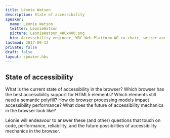 ```yaml
---
title: Léonie Watson
description: State of accessibility
speaker:
  name: Léonie Watson
  twitter: LeonieWatson
  picture: LeonieWatson_400x400.png
  bio: Accessibility engineer, W3C Web Platform WG co-chair, writer and speaker, screen reader user, tequila drinker and crime fiction junkie.
lastmod: 2017-09-12
private: false
draft: false
layout: speaker.hbs
---
```


## State of accessibility

What is the current state of accessibility in the browser? Which browser
has the best accessibility support for HTML5 elements? Which elements
still need a semantic polyfill? How do browser processing models impact
accessibility performance? What does the future of accessibility
mechanics in the browser look like?

Léonie will endeavour to answer these (and other) questions that touch
on code, performance, reliability, and the future possibilities of
accessibility mechanics in the browser.

